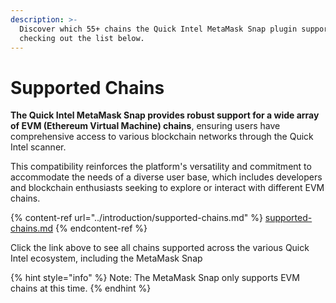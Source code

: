 ```yaml
---
description: >-
  Discover which 55+ chains the Quick Intel MetaMask Snap plugin supports by
  checking out the list below.
---
```


# Supported Chains

**The Quick Intel MetaMask Snap provides robust support for a wide array of EVM (Ethereum Virtual Machine) chains**, ensuring users have comprehensive access to various blockchain networks through the Quick Intel scanner.&#x20;

This compatibility reinforces the platform's versatility and commitment to accommodate the needs of a diverse user base, which includes developers and blockchain enthusiasts seeking to explore or interact with different EVM chains.



{% content-ref url="../introduction/supported-chains.md" %}
[supported-chains.md](../introduction/supported-chains.md)
{% endcontent-ref %}

Click the link above to see all chains supported across the various Quick Intel ecosystem, including the MetaMask Snap



{% hint style="info" %}
Note:  The MetaMask Snap only supports EVM chains at this time.
{% endhint %}

